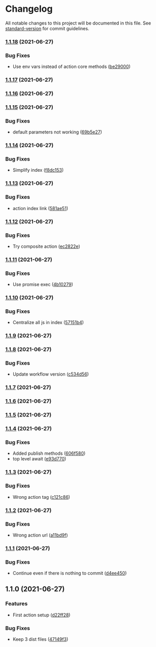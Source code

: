 # Changelog

All notable changes to this project will be documented in this file. See [standard-version](https://github.com/conventional-changelog/standard-version) for commit guidelines.

### [1.1.18](https://github.com/Zenoo/publish-npm-github-action/compare/v1.1.17...v1.1.18) (2021-06-27)


### Bug Fixes

* Use env vars instead of action core methods ([be29000](https://github.com/Zenoo/publish-npm-github-action/commit/be290007d6b6d37a33f0548032334c3377553268))

### [1.1.17](https://github.com/Zenoo/publish-npm-github-action/compare/v1.1.16...v1.1.17) (2021-06-27)

### [1.1.16](https://github.com/Zenoo/publish-npm-github-action/compare/v1.1.15...v1.1.16) (2021-06-27)

### [1.1.15](https://github.com/Zenoo/publish-npm-github-action/compare/v1.1.14...v1.1.15) (2021-06-27)


### Bug Fixes

* default parameters not working ([69b5e27](https://github.com/Zenoo/publish-npm-github-action/commit/69b5e2716fae71ef007138706dd43d2cffe1ebb6))

### [1.1.14](https://github.com/Zenoo/publish-npm-github-action/compare/v1.1.13...v1.1.14) (2021-06-27)


### Bug Fixes

* Simplify index ([f8dc153](https://github.com/Zenoo/publish-npm-github-action/commit/f8dc153207c42cc9ad4ab8b4935a2ffd505d282e))

### [1.1.13](https://github.com/Zenoo/publish-npm-github-action/compare/v1.1.12...v1.1.13) (2021-06-27)


### Bug Fixes

* action index link ([581ae51](https://github.com/Zenoo/publish-npm-github-action/commit/581ae514a8ecffc17fbdeaebc3126455d6eb2a2d))

### [1.1.12](https://github.com/Zenoo/publish-npm-github-action/compare/v1.1.11...v1.1.12) (2021-06-27)


### Bug Fixes

* Try composite action ([ec2822e](https://github.com/Zenoo/publish-npm-github-action/commit/ec2822e852e3e62e65e68f318cf0e04f7bb3e2bc))

### [1.1.11](https://github.com/Zenoo/publish-npm-github-action/compare/v1.1.10...v1.1.11) (2021-06-27)


### Bug Fixes

* Use promise exec ([4b10279](https://github.com/Zenoo/publish-npm-github-action/commit/4b1027922252c48a04cf05348c00f33606959a5b))

### [1.1.10](https://github.com/Zenoo/publish-npm-github-action/compare/v1.1.9...v1.1.10) (2021-06-27)


### Bug Fixes

* Centralize all js in index ([57151b4](https://github.com/Zenoo/publish-npm-github-action/commit/57151b462909c5767eb36b2318f45e4be8c4538c))

### [1.1.9](https://github.com/Zenoo/publish-npm-github-action/compare/v1.1.8...v1.1.9) (2021-06-27)

### [1.1.8](https://github.com/Zenoo/publish-npm-github-action/compare/v1.1.7...v1.1.8) (2021-06-27)


### Bug Fixes

* Update workflow version ([c534d56](https://github.com/Zenoo/publish-npm-github-action/commit/c534d56778b25065eb6688c687b6f2724dddeb93))

### [1.1.7](https://github.com/Zenoo/publish-npm-github-action/compare/v1.1.6...v1.1.7) (2021-06-27)

### [1.1.6](https://github.com/Zenoo/publish-npm-github-action/compare/v1.1.5...v1.1.6) (2021-06-27)

### [1.1.5](https://github.com/Zenoo/publish-npm-github-action/compare/v1.1.4...v1.1.5) (2021-06-27)

### [1.1.4](https://github.com/Zenoo/publish-npm-github-action/compare/v1.1.3...v1.1.4) (2021-06-27)


### Bug Fixes

* Added publish methods ([606f580](https://github.com/Zenoo/publish-npm-github-action/commit/606f580344276983580e738d0f8987b34fd6066b))
* top level await ([e93d770](https://github.com/Zenoo/publish-npm-github-action/commit/e93d7704cc192e5a880ff7786f1537f4c673cadb))

### [1.1.3](https://github.com/Zenoo/publish-npm-github-action/compare/v1.1.2...v1.1.3) (2021-06-27)


### Bug Fixes

* Wrong action tag ([c121c86](https://github.com/Zenoo/publish-npm-github-action/commit/c121c86e2aac23c92db9811716c3f137797865bf))

### [1.1.2](https://github.com/Zenoo/publish-npm-github-action/compare/v1.1.1...v1.1.2) (2021-06-27)


### Bug Fixes

* Wrong action url ([a11bd9f](https://github.com/Zenoo/publish-npm-github-action/commit/a11bd9f9aa7416c8e22b48efe24cc94c329c058a))

### [1.1.1](https://github.com/Zenoo/publish-npm-github-action/compare/v1.1.0...v1.1.1) (2021-06-27)


### Bug Fixes

* Continue even if there is nothing to commit ([d4ee450](https://github.com/Zenoo/publish-npm-github-action/commit/d4ee4502a54313a83b891139ed9da4ef07f85138))

## 1.1.0 (2021-06-27)


### Features

* First action setup ([d22ff28](https://github.com/Zenoo/publish-npm-github-action/commit/d22ff2861717391c354c14f01675626b3421fa45))


### Bug Fixes

* Keep 3 dist files ([47149f3](https://github.com/Zenoo/publish-npm-github-action/commit/47149f36b30fe4bc7a4246eabc6cb308631c2312))
